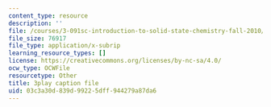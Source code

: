 ```yaml
---
content_type: resource
description: ''
file: /courses/3-091sc-introduction-to-solid-state-chemistry-fall-2010/03c3a30d839d99225dff944279a87da6_Io_4ZckeQ1k.srt
file_size: 76917
file_type: application/x-subrip
learning_resource_types: []
license: https://creativecommons.org/licenses/by-nc-sa/4.0/
ocw_type: OCWFile
resourcetype: Other
title: 3play caption file
uid: 03c3a30d-839d-9922-5dff-944279a87da6
---
```

